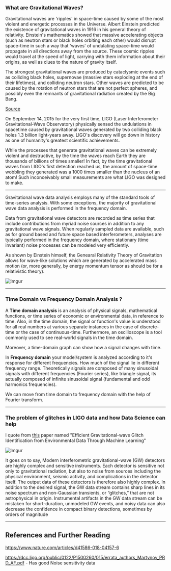 ### What are Gravitational Waves?

Gravitational waves are 'ripples' in space-time caused by some of the most violent and energetic processes in the Universe. Albert Einstein predicted the existence of gravitational waves in 1916 in his general theory of relativity. Einstein's mathematics showed that massive accelerating objects (such as neutron stars or black holes orbiting each other) would disrupt space-time in such a way that 'waves' of undulating space-time would propagate in all directions away from the source. These cosmic ripples would travel at the speed of light, carrying with them information about their origins, as well as clues to the nature of gravity itself.

The strongest gravitational waves are produced by cataclysmic events such as colliding black holes, supernovae (massive stars exploding at the end of their lifetimes), and colliding neutron stars. Other waves are predicted to be caused by the rotation of neutron stars that are not perfect spheres, and possibly even the remnants of gravitational radiation created by the Big Bang.

[Source](https://www.ligo.caltech.edu/page/what-are-gw)

On September 14, 2015 for the very first time, LIGO (Laser Interferometer Gravitational-Wave Observatory) physically sensed the undulations in spacetime caused by gravitational waves generated by two colliding black holes 1.3 billion light-years away. LIGO's discovery will go down in history as one of humanity's greatest scientific achievements.

While the processes that generate gravitational waves can be extremely violent and destructive, by the time the waves reach Earth they are thousands of billions of times smaller! In fact, by the time gravitational waves from LIGO's first detection reached us, the amount of space-time wobbling they generated was a 1000 times smaller than the nucleus of an atom! Such inconceivably small measurements are what LIGO was designed to make.


---

Gravitational wave data analysis employs many of the
standard tools of time-series analysis. With some exceptions, the majority of gravitational wave data analysis
is performed in the frequency domain.

Data from gravitational wave detectors are recorded as time series that include contributions
from myriad noise sources in addition to any gravitational wave signals. When regularly sampled
data are available, such as for ground based and future space based interferometers, analyses are
typically performed in the frequency domain, where stationary (time invariant) noise processes can
be modeled very efficiently.

As shown by Einstein himself, the Genearal Relativity Theory of Gravitation allows for wave-like solutions which are generated
by accelerated mass motion (or, more generally, by energy momentum tensor as should be for
a relativistic theory).

![Imgur](https://imgur.com/7Q78reK.png)

---

### Time Domain vs Frequency Domain Analysis ?

A **Time domain analysis** is an analysis of physical signals, mathematical functions, or time series of economic or environmental data, in reference to time. Also, in the time domain, the signal or function's value is understood for all real numbers at various separate instances in the case of discrete-time or the case of continuous-time. Furthermore, an oscilloscope is a tool commonly used to see real-world signals in the time domain.

Moreover, a time-domain graph can show how a signal changes with time.

In **Frequency domain** your model/system is analyzed according to it's response for different frequencies. How much of the signal lie in different frequency range. Theoretically signals are composed of many sinusoidal signals with different frequencies (Fourier series), like triangle signal, its actually composed of infinite sinusoidal signal (fundamental and odd harmonics frequencies).

We can move from time domain to frequency domain with the help of Fourier transform.

---

### The problem of glitches in LIGO data and how Data Science can help

I quote from [this](https://arxiv.org/pdf/1911.11831.pdf) paper named "Efficient Gravitational-wave Glitch Identification from Environmental Data Through
Machine Learning"

![Imgur](https://imgur.com/jyZ6ydh.png)

It goes on to say, Modern interferometric gravitational-wave (GW) detectors are highly complex and sensitive instruments. Each detector is sensitive not only to gravitational radiation, but also to noise from sources including the physical environment, seismic activity, and complications in the detector itself. The output data of these
detectors is therefore also highly complex. In addition to
the desired signal, the GW data stream contains sharp
lines in its noise spectrum and non-Gaussian transients,
or “glitches,” that are not astrophysical in origin.
Instrumental artifacts in the GW data stream can be
mistaken for short-duration, unmodeled GW events, and
noisy data can also decrease the confidence in compact
binary detections, sometimes by orders of magnitude

---

## References and Further Reading

https://www.nature.com/articles/d41586-018-04157-6

https://dcc.ligo.org/public/0122/P1500260/015/errata_authors_Martynov_PRD_AF.pdf - Has good Noise sensitivity data